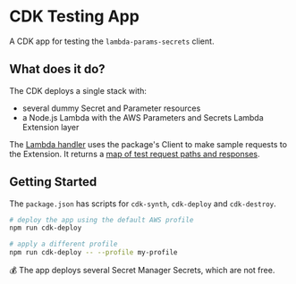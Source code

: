 # CDK Testing App

A CDK app for testing the `lambda-params-secrets` client.

## What does it do?

The CDK deploys a single stack with:
- several dummy Secret and Parameter resources
- a Node.js Lambda with the AWS Parameters and Secrets Lambda Extension layer

The [Lambda handler](./lib/funcTestCases.ts) uses the package's Client to make sample requests to the Extension.  It returns a [map of test request paths and responses](../data/test-responses.json).

## Getting Started

The `package.json` has scripts for `cdk-synth`, `cdk-deploy` and `cdk-destroy`.

```bash
# deploy the app using the default AWS profile
npm run cdk-deploy

# apply a different profile
npm run cdk-deploy -- --profile my-profile
```

:moneybag: The app deploys several Secret Manager Secrets, which are not free.
